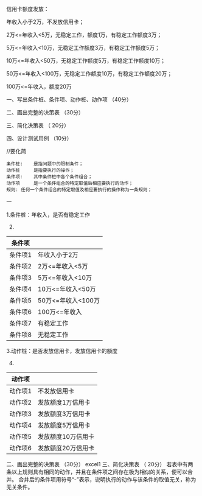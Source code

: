 信用卡额度发放：

年收入小于2万，不发放信用卡；

2万<=年收入<5万，无稳定工作，额度1万，有稳定工作额度3万；

5万<=年收入<10万，无稳定工作额度3万，有稳定工作额度5万；

10万<=年收入<50万，无稳定工作额度5万，有稳定工作额度10万；

50万<=年收入<100万，无稳定工作额度10万，有稳定工作额度20万；

100万<=年收入，额度20万

一、写出条件桩、条件项、动作桩、动作项 （40分）

二、画出完整的决策表 （30分）

三、简化决策表 （ 20分）

四、设计测试用例 （10分）

//要化简

```
条件桩:    是指问题中的限制条件；
动作桩     是指要执行的操作；
条件项:    其中条件桩中各个条件组合；
动作项     是一个条件组合的特定取值后相应要执行的动作；
规则: 任何一个条件组合的特定取值及相应要执行的操作称为一条规则；
```

一

1.条件桩：年收入，是否有稳定工作

2.


|条件项||
|-|-|
|条件项1|年收入小于2万|
|条件项2|2万<=年收入<5万|
|条件项3|5万<=年收入<10万|
|条件项4|10万<=年收入<50万|
|条件项5|50万<=年收入<100万|
|条件项6|100万<=年收入|
|条件项7|有稳定工作|
|条件项8|无稳定工作|

3.动作桩：是否发放信用卡，发放信用卡的额度

4.

|动作项||
|-|-|
|动作项1|不发放信用卡|
|动作项2|发放额度1万信用卡|
|动作项3|发放额度3万信用卡|
|动作项4|发放额度5万信用卡|
|动作项5|发放额度10万信用卡|
|动作项6|发放额度20万信用卡|
二、画出完整的决策表 （30分）
excel1
三、简化决策表 （ 20分）
若表中有两条以上规则具有相同的动作，并且在条件项之间存在极为相似的关系，便可以合并。
合并后的条件项用符号“-”表示，说明执行的动作与该条件的取值无关，称为无关条件。
